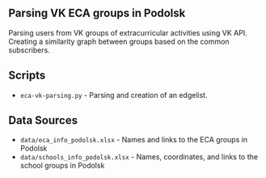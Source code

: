 ## Parsing VK ECA groups in Podolsk

Parsing users from VK groups of extracurricular activities using VK API. 
Creating a similarity graph between groups based on the common subscribers.

## Scripts
* `eca-vk-parsing.py` - Parsing and creation of an edgelist.

## Data Sources
* `data/eca_info_podolsk.xlsx` - Names and links to the ECA groups in Podolsk
* `data/schools_info_podolsk.xlsx` - Names, coordinates, and links to the school groups in Podolsk
